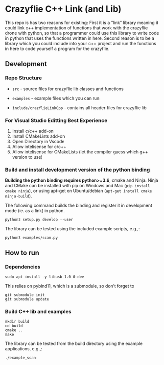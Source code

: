 # Crazyflie C++ Link (and Lib)

This repo is has two reasons for existing: First it is a "link" library meaning it could link c++ implementation of functions that work with the crazyflie 
drone with python, so that a programmer could use this library to write code in python that uses the functions written in here. Second reason is to be a library which you could include into your c++ project and run the functions in here to code yourself a program for the crazyflie.

## Development

### Repo Structure

* `src` - source files for crazyflie lib classes and functions

* `examples` - example files which you can run

* `include/crazflieLinkCpp` - contains all header files for crazyflie lib

### For Visual Studio Editting Best Experience

1. Install c/c++ add-on
2. Install CMakeLists add-on
3. Open Directory in Vscode
4. Allow intelisense for c/c++
5. Allow intelisense for CMakeLists (let the compiler guess which g++ version to use) 

### Build and install development version of the python binding

**Building the python binding requires python>=3.6**, cmake and Ninja. Ninja and CMake can be installed with pip on Windows and Mac (```pip install cmake ninja```), or using apt-get on Ubuntu/debian (```apt-get install cmake ninja-build```).

The following command builds the binding and register it in development mode (ie. as a link) in python.

```
python3 setup.py develop --user
```

The library can be tested using the included example scripts, e.g.,:

```
python3 examples/scan.py
```

## How to run

### Dependencies

```
sudo apt install -y libusb-1.0-0-dev
```

This relies on pybind11, which is a submodule, so don't forget to

```
git submodule init 
git submodule update
```

### Build C++ lib and examples

```
mkdir build
cd build
cmake ..
make
```

The library can be tested from the build directory using the example applications, e.g.,:

```
./example_scan
```






